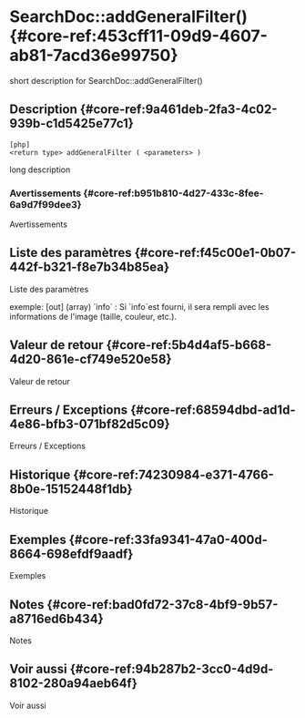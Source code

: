 # SearchDoc::addGeneralFilter() {#core-ref:453cff11-09d9-4607-ab81-7acd36e99750}

<div class="short-description">
<span class="fixme template">short description for SearchDoc::addGeneralFilter()</span>
</div>
<!--
<div class="applicability">
Obsolète depuis #.#.#
</div>
-->

## Description {#core-ref:9a461deb-2fa3-4c02-939b-c1d5425e77c1}

    [php]
    <return type> addGeneralFilter ( <parameters> )

<span class="fixme template">long description</span>

### Avertissements {#core-ref:b951b810-4d27-433c-8fee-6a9d7f99dee3}

<span class="fixme template">Avertissements</span>

## Liste des paramètres {#core-ref:f45c00e1-0b07-442f-b321-f8e7b34b85ea}

<span class="fixme template">Liste des paramètres</span>

<div class="fixme template">
exemple:  
[out] (array) `info`
:   Si `info`est fourni, il sera rempli avec les informations de l'image (taille, couleur, etc.).
</div>

## Valeur de retour {#core-ref:5b4d4af5-b668-4d20-861e-cf749e520e58}

<span class="fixme template">Valeur de retour</span>

## Erreurs / Exceptions {#core-ref:68594dbd-ad1d-4e86-bfb3-071bf82d5c09}

<span class="fixme template">Erreurs / Exceptions</span>

## Historique {#core-ref:74230984-e371-4766-8b0e-15152448f1db}

<span class="fixme template">Historique</span>

## Exemples {#core-ref:33fa9341-47a0-400d-8664-698efdf9aadf}

<span class="fixme template">Exemples</span>

## Notes {#core-ref:bad0fd72-37c8-4bf9-9b57-a8716ed6b434}

<span class="fixme template">Notes</span>

## Voir aussi {#core-ref:94b287b2-3cc0-4d9d-8102-280a94aeb64f}

<span class="fixme template">Voir aussi</span>
